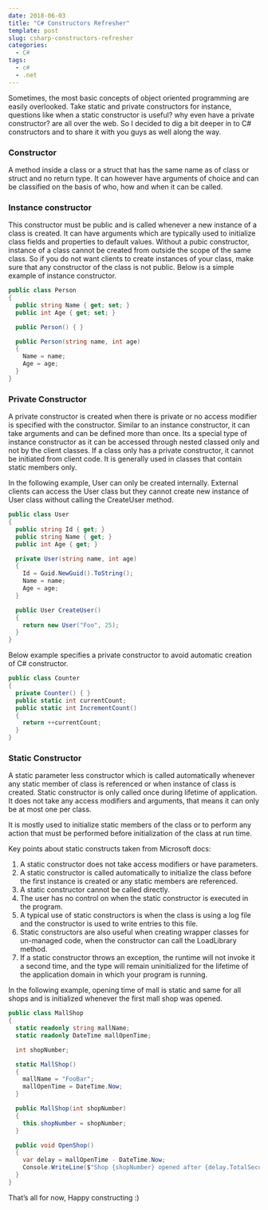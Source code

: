 ```yaml
---
date: 2018-06-03
title: "C# Constructors Refresher"
template: post
slug: csharp-constructors-refresher
categories:
  - C#
tags:
  - c#
  - .net
---
```


Sometimes, the most basic concepts of object oriented programming are easily overlooked. Take static and private constructors for instance, questions like when a static constructor is useful? why even have a private constructor? are all over the web. So I decided to dig a bit deeper in to C# constructors and to share it with you guys as well along the way.

### Constructor

A method inside a class or a struct that has the same name as of class or struct and no return type. It can however have arguments of choice and can be classified on the basis of who, how and when it can be called.

### Instance constructor

This constructor must be public and is called whenever a new instance of a class is created. It can have arguments which are typically used to initialize class fields and properties to default values. Without a pubic constructor, instance of a class cannot be created from outside the scope of the same class. So if you do not want clients to create instances of your class, make sure that any constructor of the class is not public. Below is a simple example of instance constructor.

```csharp
public class Person
{
  public string Name { get; set; }
  public int Age { get; set; }

  public Person() { }

  public Person(string name, int age)
  {
    Name = name;
    Age = age;
  }
}
```

### Private Constructor

A private constructor is created when there is private or no access modifier is specified with the constructor. Similar to an instance constructor, it can take arguments and can be defined more than once. Its a special type of instance constructor as it can be accessed through nested classed only and not by the client classes. If a class only has a private constructor, it cannot be initiated from client code. It is generally used in classes that contain static members only.

In the following example, User can only be created internally. External clients can access the User class but they cannot create new instance of User class without calling the CreateUser method.

```csharp
public class User
{
  public string Id { get; }
  public string Name { get; }
  public int Age { get; }

  private User(string name, int age)
  {
    Id = Guid.NewGuid().ToString();
    Name = name;
    Age = age;
  }

  public User CreateUser()
  {
    return new User("Foo", 25);
  }
}
```

Below example specifies a private constructor to avoid automatic creation of C# constructor.

```csharp
public class Counter
{
  private Counter() { }
  public static int currentCount;
  public static int IncrementCount()
  {
    return ++currentCount;
  }
}
```

### Static Constructor

A static parameter less constructor which is called automatically whenever any static member of class is referenced or when instance of class is created. Static constructor is only called once during lifetime of application. It does not take any access modifiers and arguments, that means it can only be at most one per class.

It is mostly used to initialize static members of the class or to perform any action that must be performed before initialization of the class at run time.

Key points about static constructs taken from Microsoft docs:

1. A static constructor does not take access modifiers or have parameters.
1. A static constructor is called automatically to initialize the class before the first instance is created or any static members are referenced.
1. A static constructor cannot be called directly.
1. The user has no control on when the static constructor is executed in the program.
1. A typical use of static constructors is when the class is using a log file and the constructor is used to write entries to this file.
1. Static constructors are also useful when creating wrapper classes for un-managed code, when the constructor can call the LoadLibrary method.
1. If a static constructor throws an exception, the runtime will not invoke it a second time, and the type will remain uninitialized for the lifetime of the application domain in which your program is running.

In the following example, opening time of mall is static and same for all shops and is initialized whenever the first mall shop was opened.

```csharp
public class MallShop
{
  static readonly string mallName;
  static readonly DateTime mallOpenTime;

  int shopNumber;

  static MallShop()
  {
    mallName = "FooBar";
    mallOpenTime = DateTime.Now;
  }

  public MallShop(int shopNumber)
  {
    this.shopNumber = shopNumber;
  }

  public void OpenShop()
  {
    var delay = mallOpenTime - DateTime.Now;
    Console.WriteLine($"Shop {shopNumber} opened after {delay.TotalSeconds} seconds of mall opening");
  }
}
```

That’s all for now, Happy constructing :)
